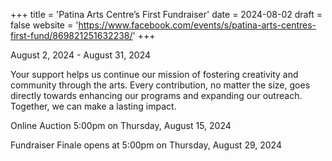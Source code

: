 +++
title = 'Patina Arts Centre’s First Fundraiser'
date = 2024-08-02
draft = false
website = 'https://www.facebook.com/events/s/patina-arts-centres-first-fund/869821251632238/'
+++

August 2, 2024 - August 31, 2024

Your support helps us continue our mission of fostering creativity and community through the arts. Every contribution, no matter the size, goes directly towards enhancing our programs and expanding our outreach. Together, we can make a lasting impact.

Online Auction  5:00pm on Thursday, August 15, 2024

Fundraiser Finale opens at 5:00pm on Thursday, August 29, 2024